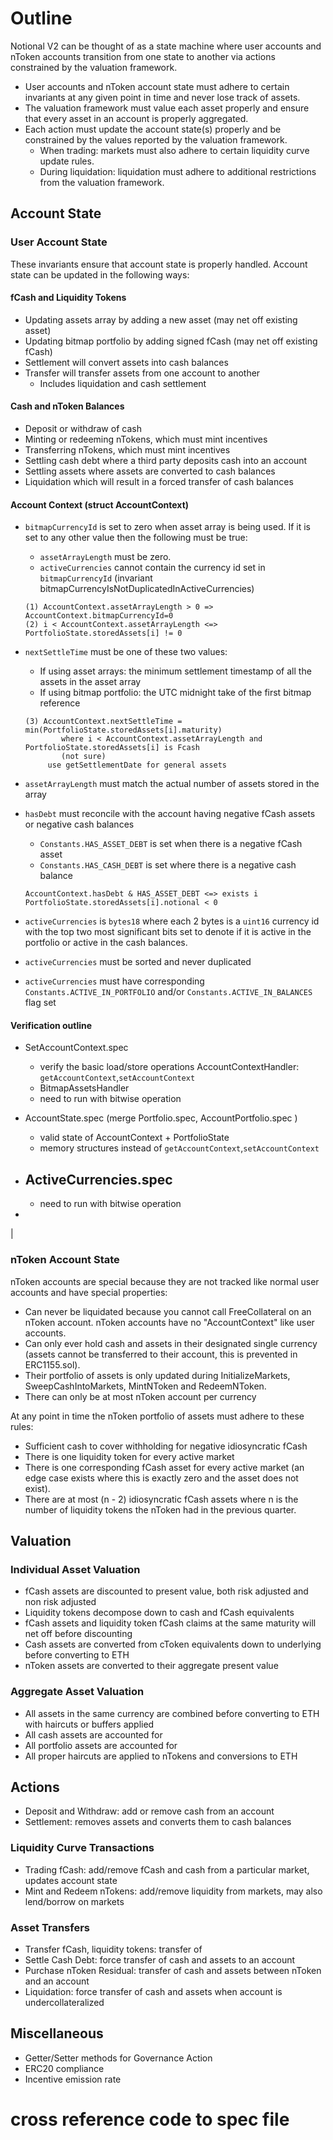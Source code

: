 # Outline

Notional V2 can be thought of as a state machine where user accounts and nToken accounts transition from one state to another via actions constrained by the valuation framework.

- User accounts and nToken account state must adhere to certain invariants at any given point in time and never lose track of assets.
- The valuation framework must value each asset properly and ensure that every asset in an account is properly aggregated.
- Each action must update the account state(s) properly and be constrained by the values reported by the valuation framework.
    - When trading: markets must also adhere to certain liquidity curve update rules.
    - During liquidation: liquidation must adhere to additional restrictions from the valuation framework.

## Account State

### User Account State

These invariants ensure that account state is properly handled. Account state can be updated in the following ways:

#### fCash and Liquidity Tokens

- Updating assets array by adding a new asset (may net off existing asset)
- Updating bitmap portfolio by adding signed fCash (may net off existing fCash)
- Settlement will convert assets into cash balances
- Transfer will transfer assets from one account to another
    - Includes liquidation and cash settlement

#### Cash and nToken Balances

- Deposit or withdraw of cash
- Minting or redeeming nTokens, which must mint incentives
- Transferring nTokens, which must mint incentives
- Settling cash debt where a third party deposits cash into an account
- Settling assets where assets are converted to cash balances
- Liquidation which will result in a forced transfer of cash balances

#### Account Context (struct AccountContext)

- `bitmapCurrencyId` is set to zero when asset array is being used. 
    If it is set to any other value then the following must be true:
    - `assetArrayLength` must be zero.
    - `activeCurrencies` cannot contain the currency id set in `bitmapCurrencyId` (invariant bitmapCurrencyIsNotDuplicatedInActiveCurrencies)

    

    ```
    (1) AccountContext.assetArrayLength > 0 => AccountContext.bitmapCurrencyId=0 
    (2) i < AccountContext.assetArrayLength <=>  PortfolioState.storedAssets[i] != 0
    ```
    

- `nextSettleTime` must be one of these two values:
    - If using asset arrays: the minimum settlement timestamp of all the assets in the asset array
    - If using bitmap portfolio: the UTC midnight take of the first bitmap reference

    ```
    (3) AccountContext.nextSettleTime = min(PortfolioState.storedAssets[i].maturity) 
            where i < AccountContext.assetArrayLength and PortfolioState.storedAssets[i] is Fcash
            (not sure)
         use getSettlementDate for general assets   
    ```

- `assetArrayLength` must match the actual number of assets stored in the array

- `hasDebt` must reconcile with the account having negative fCash assets or negative cash balances
    - `Constants.HAS_ASSET_DEBT` is set when there is a negative fCash asset
    - `Constants.HAS_CASH_DEBT` is set where there is a negative cash balance

    ```
    AccountContext.hasDebt & HAS_ASSET_DEBT <=> exists i PortfolioState.storedAssets[i].notional < 0
    ```

- `activeCurrencies` is `bytes18` where each 2 bytes is a `uint16` currency id with the top two most significant bits set to denote if it is active in the portfolio or active in the cash balances.
- `activeCurrencies` must be sorted and never duplicated
- `activeCurrencies` must have corresponding `Constants.ACTIVE_IN_PORTFOLIO` and/or `Constants.ACTIVE_IN_BALANCES` flag set

#### Verification outline

- SetAccountContext.spec  
    - verify the basic load/store operations AccountContextHandler:
    `getAccountContext`,`setAccountContext`  
    - BitmapAssetsHandler
    - need to run with bitwise operation
     

    
- AccountState.spec (merge Portfolio.spec, AccountPortfolio.spec )
    - valid state of AccountContext + PortfolioState 
    - memory structures instead of `getAccountContext`,`setAccountContext` 

- ActiveCurrencies.spec 
    - 
    - need to run with bitwise operation  
 

- 
| 


### nToken Account State

nToken accounts are special because they are not tracked like normal user accounts and have special properties:

- Can never be liquidated because you cannot call FreeCollateral on an nToken account. nToken accounts have no "AccountContext" like user accounts.
- Can only ever hold cash and assets in their designated single currency (assets cannot be transferred to their account, this is prevented in ERC1155.sol).
- Their portfolio of assets is only updated during InitializeMarkets, SweepCashIntoMarkets, MintNToken and RedeemNToken.
- There can only be at most nToken account per currency

At any point in time the nToken portfolio of assets must adhere to these rules:

- Sufficient cash to cover withholding for negative idiosyncratic fCash
- There is one liquidity token for every active market
- There is one corresponding fCash asset for every active market (an edge case exists where this is exactly zero and the asset does not exist).
- There are at most (n - 2) idiosyncratic fCash assets where n is the number of liquidity tokens the nToken had in the previous quarter.

## Valuation

### Individual Asset Valuation

- fCash assets are discounted to present value, both risk adjusted and non risk adjusted
- Liquidity tokens decompose down to cash and fCash equivalents
- fCash assets and liquidity token fCash claims at the same maturity will net off before discounting
- Cash assets are converted from cToken equivalents down to underlying before converting to ETH
- nToken assets are converted to their aggregate present value

### Aggregate Asset Valuation

- All assets in the same currency are combined before converting to ETH with haircuts or buffers applied
- All cash assets are accounted for
- All portfolio assets are accounted for
- All proper haircuts are applied to nTokens and conversions to ETH

## Actions

- Deposit and Withdraw: add or remove cash from an account
- Settlement: removes assets and converts them to cash balances

### Liquidity Curve Transactions

- Trading fCash: add/remove fCash and cash from a particular market, updates account state
- Mint and Redeem nTokens: add/remove liquidity from markets, may also lend/borrow on markets

### Asset Transfers

- Transfer fCash, liquidity tokens: transfer of 
- Settle Cash Debt: force transfer of cash and assets to an account
- Purchase nToken Residual: transfer of cash and assets between nToken and an account
- Liquidation: force transfer of cash and assets when account is undercollateralized

## Miscellaneous 

- Getter/Setter methods for Governance Action
- ERC20 compliance
- Incentive emission rate



# cross reference code to spec file